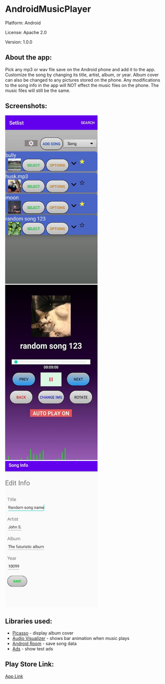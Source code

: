 # AndroidMusicPlayer

<p>Platform: Android</p>
<p>License: Apache 2.0</p>
<p>Version: 1.0.0</p>

## About the app: 

<p>Pick any mp3 or wav file save on the Android phone and add it to the app. Customize the song by changing its title, artist, album, or year. Album cover can also be
changed to any pictures stored on the phone. Any modifications to the song info in the app will NOT effect the music files on the phone. The music files will still be the same.
</p>

## Screenshots:
<p>
<img src="/images/Screenshot 2021-08-27 164042.jpg" width = "300" height="auto"/>
<img src="/images/Screenshot 2021-08-27 164216.jpg" width = "300" height="auto"/>
<img src="/images/Screenshot 2021-08-27 164733.jpg" width = "300" height="auto"/>
</p>

## Libraries used: 
* <a href="https://github.com/square/picasso">Picasso</a> - display album cover
* <a href="https://github.com/gauravk95/audio-visualizer-android/blob/master/README.md">Audio Visualizer</a> - shows bar animation when music plays
* <a href="https://developer.android.com/jetpack/androidx/releases/room">Android Room</a> - save song data
* <a href="https://developers.google.com/admob/android/quick-start">Ads</a> - show test ads

## Play Store Link:
<a href="https://play.google.com/store/apps/details?id=com.tcbacon.localmusicplayer">App Link</a>
